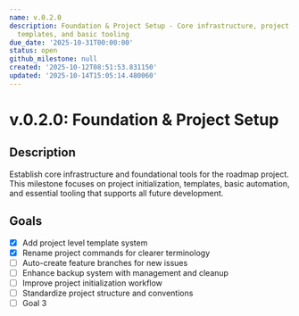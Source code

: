 ```yaml
---
name: v.0.2.0
description: Foundation & Project Setup - Core infrastructure, project initialization,
  templates, and basic tooling
due_date: '2025-10-31T00:00:00'
status: open
github_milestone: null
created: '2025-10-12T08:51:53.831150'
updated: '2025-10-14T15:05:14.480060'
---
```


# v.0.2.0: Foundation & Project Setup

## Description

Establish core infrastructure and foundational tools for the roadmap project. This milestone focuses on project initialization, templates, basic automation, and essential tooling that supports all future development.

## Goals

- [x] Add project level template system
- [x] Rename project commands for clearer terminology  
- [ ] Auto-create feature branches for new issues
- [ ] Enhance backup system with management and cleanup
- [ ] Improve project initialization workflow
- [ ] Standardize project structure and conventions
- [ ] Goal 3